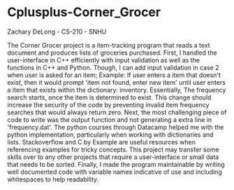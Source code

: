 # Cplusplus-Corner_Grocer
Zachary DeLong - CS-210 - SNHU

The Corner Grocer project is a item-tracking program that reads a text document and produces lists of groceries purchased. First, I handled the user-interface in C++ efficiently with input validation as well as the functions in C++ and Python. Though, I can add input validation in case 2 when user is asked for an item; Example: If user enters a item that doesn't exist, then it would prompt 'item not found, enter new item' until user enters a item that exists within the dictionary: inventory. Essentially, The frequency search starts, once the item is determined to exist. This change should increase the security of the code by preventing invalid item frequency searches that would always return zero. Next, the most challenging piece of code to write was the output function and not generating a extra line in 'frequency.dat'. The python courses through Datacamp helped me with the python implementation, particularly when working with dictionaries and lists. Stackoverflow and C by Example are useful resources when referencing examples for tricky concepts. This project may transfer some skills over to any other projects that require a user-interface or small data that needs to be sorted. Finally, I made the program maintainable by writing well documented code with variable names indicative of use and including whitespaces to help readability.

